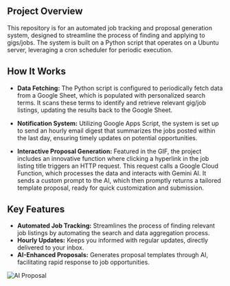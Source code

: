 ## Project Overview

This repository is for an automated job tracking and proposal generation system, designed to streamline the process of finding and applying to gigs/jobs. The system is built on a Python script that operates on a Ubuntu server, leveraging a cron scheduler for periodic execution.

## How It Works

- **Data Fetching:** The Python script is configured to periodically fetch data from a Google Sheet, which is populated with personalized search terms. It scans these terms to identify and retrieve relevant gig/job listings, updating the results back to the Google Sheet.

- **Notification System:** Utilizing Google Apps Script, the system is set up to send an hourly email digest that summarizes the jobs posted within the last day, ensuring timely updates on potential opportunities.

- **Interactive Proposal Generation:** Featured in the GIF, the project includes an innovative function where clicking a hyperlink in the job listing title triggers an HTTP request. This request calls a Google Cloud Function, which processes the data and interacts with Gemini AI. It sends a custom prompt to the AI, which then promptly returns a tailored template proposal, ready for quick customization and submission.

## Key Features

- **Automated Job Tracking:** Streamlines the process of finding relevant job listings by automating the search and data aggregation process.
- **Hourly Updates:** Keeps you informed with regular updates, directly delivered to your inbox.
- **AI-Enhanced Proposals:** Generates proposal templates through AI, facilitating rapid response to job opportunities.

![AI Proposal](https://github.com/stephenc-ie/Gig-Scraping-and-AI-Proposals/blob/main/ai_proposal.gif?raw=true)
